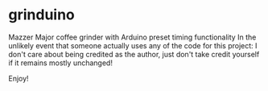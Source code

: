 # grinduino
Mazzer Major coffee grinder with Arduino preset timing functionality
In the unlikely event that someone actually uses any of the code for this project: I don't care about being credited as the author, just don't take credit yourself if it remains mostly unchanged!

Enjoy!
